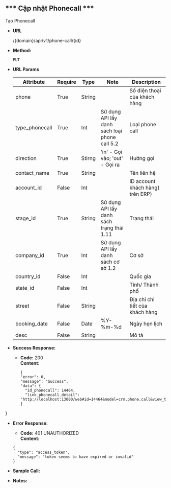
*** Cập nhật Phonecall ***
----
 Tạo Phonecall

* **URL**

  /{domain}/api/v1/phone-call/{id}

* **Method:**
  
  `PUT`
  
*  **URL Params**

    | Attribute  | Require  | Type  | Note | Description |
    |---|---|---|---| ---|
    | phone | True  | String  | | Số điện thoại của khách hàng |
    | type_phonecall | True | Int | Sử dụng API lấy danh sách loại phone call 5.2 | Loại phone call |
    | direction | True | Stirng | 'in' - Gọi vào; 'out' - Gọi ra | Hướng gọi |
    | contact_name | True | String | | Tên liên hệ |
    | account_id | False | Int | | ID account khách hàng( trên ERP) |
    | stage_id | True | String | Sử dụng API lấy danh sách trạng thái 1.11 | Trạng thái |
    | company_id | True | Int | Sử dụng API lấy danh sách cơ sở 1.2 | Cơ sở |
    | country_id | False | Int | | Quốc gia |
    | state_id | False | Int | | Tỉnh/ Thành phố |
    | street | False | String | | Địa chỉ chi tiết của khách hàng |
    | booking_date | False | Date | %Y-%m-%d | Ngày hẹn lịch |
    | desc | False | String | | Mô tả |
* **Success Response:**
  
  * **Code:** 200 <br />
    **Content:**
      ```buildoutcfg 
    {
    "error": 0,
    "message": "Success",
    "data": {
        "id_phonecall": 14464,
        "link_phonecall_detail": "http://localhost:13000/web#id=14464&model=crm.phone.call&view_type=form&action=713&menu_id=511"
    }
}
 
* **Error Response:**

     * **Code:** 401 UNAUTHORIZED <br />
    **Content:** 
    ```
    {
      "type": "access_token",
      "message": "token seems to have expired or invalid"
    }

    ```

* **Sample Call:**

* **Notes:**
